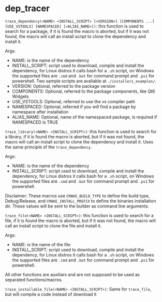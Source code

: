 # dep_tracer

`trace_dependency(<NAME> <INSTALL_SCRIPT> [<VERSION>] [COMPONENTS ...] [USE_VSTOOLS] [NAMESPACED] [<ALIAS_NAME>])`:
this function is used to search for a package, if it is found the macro is aborted, but if it was not found, the macro will call an install script to clone the dependency and install it.

Args:
- NAME: is the name of the dependency
- INSTALL_SCRIPT: script used to download, compile and install the dependency, for Linux distros it calls bash for a `.sh` script, on Windows the supported files are `.cmd` and `.bat` for command prompt and `.ps1` for powershell. Two sample scripts are avaliable at `./installers_examples/`.
- VERSION: Optional, referred to the package version
- COMPONENTS: Optional, referred to the package components, like Qt6 Widgets
- USE_VSTOOLS: Optional, referred to use the vs compiler path
- NAMESPACED: Optional, referred if you will find a package by namespace after installation
- ALIAS_NAME: Optional, name of the namespaced package, is required if NAMESPACED is TRUE

`trace_library(<NAME> <INSTALL_SCRIPT>)`:
this function is used to search for a library, if it is found the macro is aborted, but if it was not found, the macro will call an install script to clone the dependency and install it.
Uses the same principle of the `trace_dependency`.

Args:
- NAME: is the name of the dependency
- INSTALL_SCRIPT: script used to download, compile and install the dependency, for Linux distros it calls bash for a `.sh` script, on Windows the supported files are `.cmd` and `.bat` for command prompt and `.ps1` for powershell.

Disclaimer: These macros use `CMAKE_BUILD_TYPE` to define the build type, Debug/Release, and `CMAKE_INSTALL_PREFIX` to define the binaries installation dir. These values will be sent to the builder as command line arguments.

`trace_file(<NAME> <INSTALL_SCRIPT>)`:
this function is used to search for a file, if it is found the macro is aborted, but if it was not found, the macro will call an install script to clone the file and install it.

Args:
- NAME: is the name of the file
- INSTALL_SCRIPT: script used to download, compile and install the dependency, for Linux distros it calls bash for a `.sh` script, on Windows the supported files are `.cmd` and `.bat` for command prompt and `.ps1` for powershell.

All other functions are auxiliars and are not supposed to be used as separated functions/macros.

`trace_installable_file(<NAME> <INSTALL_SCRIPT>)`:
Same for `trace_file`, but will compile a code instead of download it
